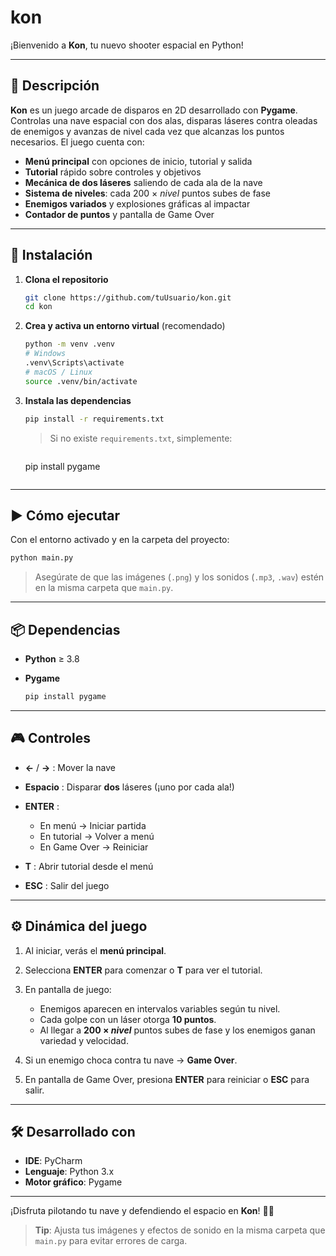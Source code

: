 # kon

¡Bienvenido a **Kon**, tu nuevo shooter espacial en Python!

---

## 📝 Descripción

**Kon** es un juego arcade de disparos en 2D desarrollado con **Pygame**. Controlas una nave espacial con dos alas, disparas láseres contra oleadas de enemigos y avanzas de nivel cada vez que alcanzas los puntos necesarios. El juego cuenta con:

* **Menú principal** con opciones de inicio, tutorial y salida
* **Tutorial** rápido sobre controles y objetivos
* **Mecánica de dos láseres** saliendo de cada ala de la nave
* **Sistema de niveles**: cada 200 × *nivel* puntos subes de fase
* **Enemigos variados** y explosiones gráficas al impactar
* **Contador de puntos** y pantalla de Game Over

---

## 🚀 Instalación

1. **Clona el repositorio**

   ```bash
   git clone https://github.com/tuUsuario/kon.git
   cd kon
   ```

2. **Crea y activa un entorno virtual** (recomendado)

   ```bash
   python -m venv .venv
   # Windows
   .venv\Scripts\activate
   # macOS / Linux
   source .venv/bin/activate
   ```

3. **Instala las dependencias**

   ```bash
   pip install -r requirements.txt
   ```

   > Si no existe `requirements.txt`, simplemente:
   
   ```bash
    ```

   pip install pygame

   ```
   ```

---

## ▶️ Cómo ejecutar

Con el entorno activado y en la carpeta del proyecto:

```bash
python main.py
```

> Asegúrate de que las imágenes (`.png`) y los sonidos (`.mp3`, `.wav`) estén en la misma carpeta que `main.py`.

---

## 📦 Dependencias

* **Python** ≥ 3.8
* **Pygame**

  ```bash
  pip install pygame
  ```

---

## 🎮 Controles

* **←** / **→** : Mover la nave
* **Espacio** : Disparar **dos** láseres (¡uno por cada ala!)
* **ENTER** :

  * En menú → Iniciar partida
  * En tutorial → Volver a menú
  * En Game Over → Reiniciar
* **T** : Abrir tutorial desde el menú
* **ESC** : Salir del juego

---

## ⚙️ Dinámica del juego

1. Al iniciar, verás el **menú principal**.
2. Selecciona **ENTER** para comenzar o **T** para ver el tutorial.
3. En pantalla de juego:

   * Enemigos aparecen en intervalos variables según tu nivel.
   * Cada golpe con un láser otorga **10 puntos**.
   * Al llegar a **200 × *nivel*** puntos subes de fase y los enemigos ganan variedad y velocidad.
4. Si un enemigo choca contra tu nave → **Game Over**.
5. En pantalla de Game Over, presiona **ENTER** para reiniciar o **ESC** para salir.

---

## 🛠 Desarrollado con

* **IDE**: PyCharm
* **Lenguaje**: Python 3.x
* **Motor gráfico**: Pygame

---

¡Disfruta pilotando tu nave y defendiendo el espacio en **Kon**! 🌌✨

> **Tip**: Ajusta tus imágenes y efectos de sonido en la misma carpeta que `main.py` para evitar errores de carga.
